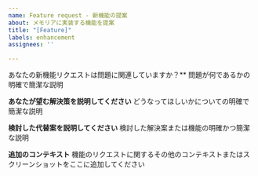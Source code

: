 ```yaml
---
name: Feature request - 新機能の提案
about: メモリアに実装する機能を提案
title: "[Feature]"
labels: enhancement
assignees: ''

---
```


あなたの新機能リクエストは問題に関連していますか？**
問題が何であるかの明確で簡潔な説明

**あなたが望む解決策を説明してください**
どうなってほしいかについての明確で簡潔な説明

**検討した代替案を説明してください**
検討した解決案または機能の明確かつ簡潔な説明

**追加のコンテキスト**
機能のリクエストに関するその他のコンテキストまたはスクリーンショットをここに追加してください
